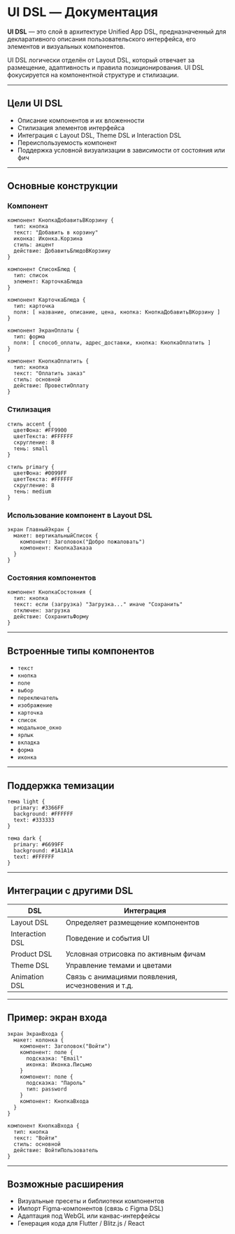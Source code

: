 # UI DSL — Документация

**UI DSL** — это слой в архитектуре Unified App DSL, предназначенный для декларативного описания пользовательского интерфейса, его элементов и визуальных компонентов.

UI DSL логически отделён от Layout DSL, который отвечает за размещение, адаптивность и правила позиционирования. UI DSL фокусируется на компонентной структуре и стилизации.

---

## Цели UI DSL

* Описание компонентов и их вложенности
* Стилизация элементов интерфейса
* Интеграция с Layout DSL, Theme DSL и Interaction DSL
* Переиспользуемость компонент
* Поддержка условной визуализации в зависимости от состояния или фич

---

## Основные конструкции

### Компонент

```dsl
компонент КнопкаДобавитьВКорзину {
  тип: кнопка
  текст: "Добавить в корзину"
  иконка: Иконка.Корзина
  стиль: акцент
  действие: ДобавитьБлюдоВКорзину
}

компонент СписокБлюд {
  тип: список
  элемент: КарточкаБлюда
}

компонент КарточкаБлюда {
  тип: карточка
  поля: [ название, описание, цена, кнопка: КнопкаДобавитьВКорзину ]
}

компонент ЭкранОплаты {
  тип: форма
  поля: [ способ_оплаты, адрес_доставки, кнопка: КнопкаОплатить ]
}

компонент КнопкаОплатить {
  тип: кнопка
  текст: "Оплатить заказ"
  стиль: основной
  действие: ПровестиОплату
}
```

### Стилизация

```dsl
стиль accent {
  цветФона: #FF9900
  цветТекста: #FFFFFF
  скругление: 8
  тень: small
}

стиль primary {
  цветФона: #0099FF
  цветТекста: #FFFFFF
  скругление: 8
  тень: medium
}
```

### Использование компонент в Layout DSL

```dsl
экран ГлавныйЭкран {
  макет: вертикальныйСписок {
    компонент: Заголовок("Добро пожаловать")
    компонент: КнопкаЗаказа
  }
}
```

### Состояния компонентов

```dsl
компонент КнопкаСостояния {
  тип: кнопка
  текст: если (загрузка) "Загрузка..." иначе "Сохранить"
  отключен: загрузка
  действие: СохранитьФорму
}
```

---

## Встроенные типы компонентов

* `текст`
* `кнопка`
* `поле`
* `выбор`
* `переключатель`
* `изображение`
* `карточка`
* `список`
* `модальное_окно`
* `ярлык`
* `вкладка`
* `форма`
* `иконка`

---

## Поддержка темизации

```dsl
тема light {
  primary: #3366FF
  background: #FFFFFF
  text: #333333
}

тема dark {
  primary: #6699FF
  background: #1A1A1A
  text: #FFFFFF
}
```

---

## Интеграции с другими DSL

| DSL             | Интеграция                                        |
| --------------- | ------------------------------------------------- |
| Layout DSL      | Определяет размещение компонентов                 |
| Interaction DSL | Поведение и события UI                            |
| Product DSL     | Условная отрисовка по активным фичам              |
| Theme DSL       | Управление темами и цветами                       |
| Animation DSL   | Связь с анимациями появления, исчезновения и т.д. |

---

## Пример: экран входа

```dsl
экран ЭкранВхода {
  макет: колонка {
    компонент: Заголовок("Войти")
    компонент: поле {
      подсказка: "Email"
      иконка: Иконка.Письмо
    }
    компонент: поле {
      подсказка: "Пароль"
      тип: password
    }
    компонент: КнопкаВхода
  }
}

компонент КнопкаВхода {
  тип: кнопка
  текст: "Войти"
  стиль: основной
  действие: ВойтиПользователь
}
```

---

## Возможные расширения

* Визуальные пресеты и библиотеки компонентов
* Импорт Figma-компонентов (связь с Figma DSL)
* Адаптация под WebGL или канвас-интерфейсы
* Генерация кода для Flutter / Blitz.js / React
